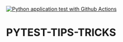 [![Python application test with Github Actions](https://github.com/Abdousurf/PYTEST-TIPS-TRICKS/actions/workflows/test-ci.yml/badge.svg)](https://github.com/Abdousurf/PYTEST-TIPS-TRICKS/actions/workflows/test-ci.yml)
# PYTEST-TIPS-TRICKS
